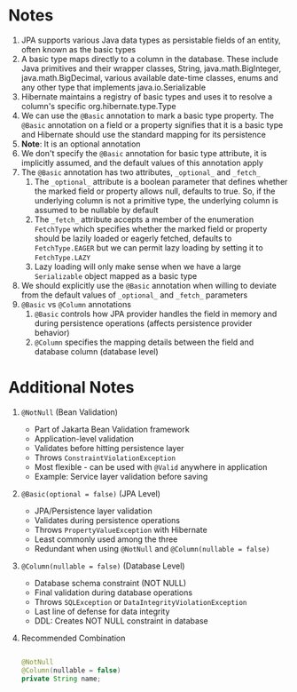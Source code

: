 # Notes

1. JPA supports various Java data types as persistable fields of an entity, often known as the basic types
2. A basic type maps directly to a column in the database. These include Java primitives and their wrapper classes,
   String, java.math.BigInteger, java.math.BigDecimal, various available date-time classes, enums and any other type
   that implements java.io.Serializable
3. Hibernate maintains a registry of basic types and uses it to resolve a column's specific org.hibernate.type.Type
4. We can use the `@Basic` annotation to mark a basic type property. The `@Basic` annotation on a field or a property
   signifies that it is a basic type and Hibernate should use the standard mapping for its persistence
5. **Note**: It is an optional annotation
6. We don't specify the `@Basic` annotation for basic type attribute, it is implicitly assumed, and the default values
   of this annotation apply
7. The `@Basic` annotation has two attributes, `_optional_` and `_fetch_`
    1. The `_optional_` attribute is a boolean parameter that defines whether the marked field or property allows null,
       defaults to true. So, if the underlying column is not a primitive type, the underlying column is assumed to be
       nullable by default
    2. The `_fetch_` attribute accepts a member of the enumeration `FetchType` which specifies whether the marked field
       or
       property should be lazily loaded or eagerly fetched, defaults to `FetchType.EAGER` but we can permit lazy loading
       by setting it to `FetchType.LAZY`
    3. Lazy loading will only make sense when we have a large `Serializable` object mapped as a basic type
8. We should explicitly use the `@Basic` annotation when willing to deviate from the default values of `_optional_` and
   `_fetch_` parameters
9. `@Basic` vs `@Column` annotations
    1. `@Basic` controls how JPA provider handles the field in memory and during persistence operations (affects
       persistence provider behavior)
    2. `@Column` specifies the mapping details between the field and database column (database level)

# Additional Notes

1. `@NotNull` (Bean Validation)

   - Part of Jakarta Bean Validation framework
   - Application-level validation
   - Validates before hitting persistence layer
   - Throws `ConstraintViolationException`
   - Most flexible - can be used with `@Valid` anywhere in application
   - Example: Service layer validation before saving

2. `@Basic(optional = false)` (JPA Level)

   - JPA/Persistence layer validation
   - Validates during persistence operations
   - Throws `PropertyValueException` with Hibernate
   - Least commonly used among the three
   - Redundant when using `@NotNull` and `@Column(nullable = false)`

3. `@Column(nullable = false)` (Database Level)

   - Database schema constraint (NOT NULL)
   - Final validation during database operations
   - Throws `SQLException` or `DataIntegrityViolationException`
   - Last line of defense for data integrity
   - DDL: Creates NOT NULL constraint in database

4. Recommended Combination
    ```java
    
    @NotNull
    @Column(nullable = false)
    private String name;
    ```